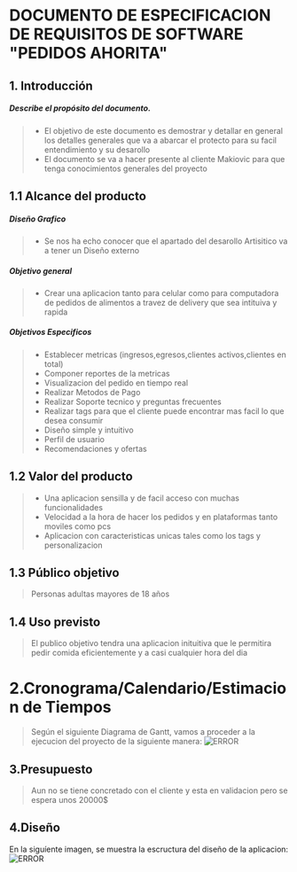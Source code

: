 # DOCUMENTO DE ESPECIFICACION DE REQUISITOS DE SOFTWARE "PEDIDOS AHORITA"
## 1. Introducción 
##### Describe el propósito del documento.
>* El objetivo de este documento es demostrar y detallar en general los detalles generales que va a abarcar el protecto para su facil entendimiento y su desarollo
>* El documento se va a hacer presente al cliente Makiovic para que tenga conocimientos generales del proyecto
## 1.1 Alcance del producto 
##### Diseño Grafico
>* Se nos ha echo conocer que el apartado del desarollo Artisitico va a tener un Diseño externo
##### Objetivo general
>* Crear una aplicacion tanto para celular como para computadora de pedidos de alimentos a travez de delivery que sea intituiva y rapida 
##### Objetivos Especificos
>* Establecer metricas (ingresos,egresos,clientes activos,clientes en total)
>* Componer reportes de la metricas
>* Visualizacion del pedido en tiempo real 
>* Realizar Metodos de Pago
>* Realizar Soporte tecnico y preguntas frecuentes
>* Realizar tags para que el cliente puede encontrar mas facil lo que desea consumir 
>* Diseño simple y intuitivo 
>* Perfil de usuario
>* Recomendaciones y ofertas
## 1.2 Valor del producto 
>* Una aplicacion sensilla y de facil acceso con muchas funcionalidades 
>* Velocidad a la hora de hacer los pedidos y en plataformas tanto moviles como pcs 
>* Aplicacion con caracteristicas unicas tales como los tags y personalizacion
## 1.3 Público objetivo 
>  Personas adultas mayores de 18 años 
## 1.4 Uso previsto 
> El publico objetivo tendra una aplicacion inituitiva que le permitira pedir comida eficientemente y a casi cualquier hora del dia
# 2.Cronograma/Calendario/Estimacion de Tiempos
> Según el siguiente Diagrama de Gantt, vamos a proceder a la ejecucion del proyecto de la siguiente manera:
![ERROR](https://github.com/josue-balbontin/UCB-Prueba1/blob/cascada/JGBU31/grantt.png)
## 3.Presupuesto 
> Aun no se tiene concretado con el cliente y esta en validacion pero se espera unos 20000$
## 4.Diseño
En la siguíente imagen, se muestra la escructura del diseño de la aplicacion:
![ERROR](https://github.com/josue-balbontin/UCB-Prueba1/blob/cascada/JGBU31/Imagen%20de%20la%20app.jpeg)
